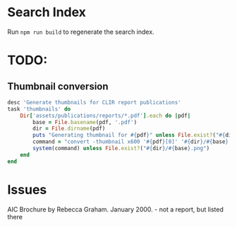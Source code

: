# Search Index

Run `npm run build` to regenerate the search index. 


# TODO:



## Thumbnail conversion

```ruby
desc 'Generate thumbnails for CLIR report publications'
task 'thumbnails' do
    Dir['assets/publications/reports/*.pdf'].each do |pdf|
        base = File.basename(pdf, '.pdf')
        dir = File.dirname(pdf)
        puts "Generating thumbnail for #{pdf}" unless File.exist?("#{dir}/#{base}.png")
        command = "convert -thumbnail x600 '#{pdf}[0]' '#{dir}/#{base}.png'"
        system(command) unless File.exist?("#{dir}/#{base}.png")
    end
end
```

# Issues

AIC Brochure by Rebecca Graham. January 2000. - not a report, but listed there

